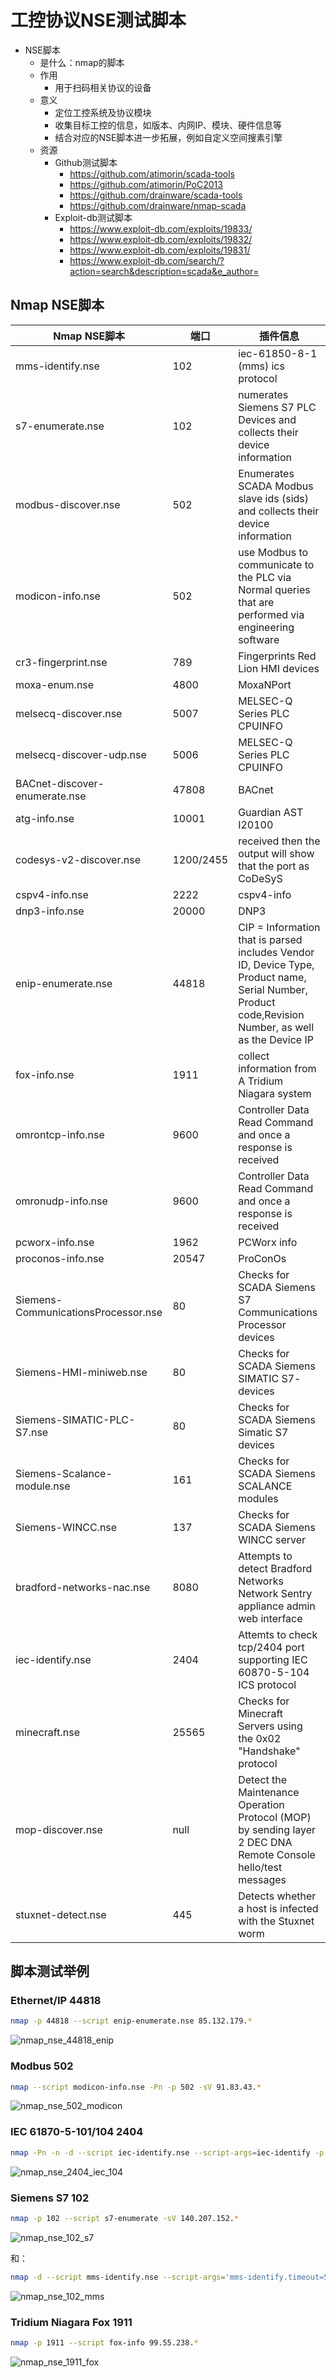 # 工控协议NSE测试脚本

* NSE脚本
  * 是什么：nmap的脚本
  * 作用
    * 用于扫码相关协议的设备
  * 意义
    * 定位工控系统及协议模块
    * 收集目标工控的信息，如版本、内网IP、模块、硬件信息等
    * 结合对应的NSE脚本进一步拓展，例如自定义空间搜素引擎
  * 资源
    * Github测试脚本
      * https://github.com/atimorin/scada-tools
      * https://github.com/atimorin/PoC2013
      * https://github.com/drainware/scada-tools
      * https://github.com/drainware/nmap-scada
    * Exploit-db测试脚本
      * https://www.exploit-db.com/exploits/19833/
      * https://www.exploit-db.com/exploits/19832/
      * https://www.exploit-db.com/exploits/19831/
      * https://www.exploit-db.com/search/?action=search&description=scada&e_author=

## Nmap NSE脚本

| Nmap NSE脚本 | 端口 | 插件信息 |
| ----------- | ---- | ------ |
| mms-identify.nse | 102 | iec-61850-8-1 (mms) ics protocol |
| s7-enumerate.nse | 102 | numerates Siemens S7 PLC Devices and collects their device information |
| modbus-discover.nse | 502 | Enumerates SCADA Modbus slave ids (sids) and collects their device information |
| modicon-info.nse | 502 | use Modbus to communicate to the PLC via Normal queries that are performed via engineering software |
| cr3-fingerprint.nse | 789 | Fingerprints Red Lion HMI devices |
| moxa-enum.nse | 4800 | MoxaNPort |
| melsecq-discover.nse | 5007 | MELSEC-Q Series PLC CPUINFO |
| melsecq-discover-udp.nse | 5006 | MELSEC-Q Series PLC CPUINFO |
| BACnet-discover-enumerate.nse | 47808 | BACnet |
| atg-info.nse | 10001 | Guardian AST I20100 |
| codesys-v2-discover.nse | 1200/2455 | received then the output will show that the port as CoDeSyS |
| cspv4-info.nse | 2222 | cspv4-info |
| dnp3-info.nse | 20000 | DNP3 |
| enip-enumerate.nse | 44818 | CIP = Information that is parsed includes Vendor ID, Device Type, Product name, Serial Number, Product code,Revision Number, as well as the Device IP |
| fox-info.nse | 1911 | collect information from A Tridium Niagara system |
| omrontcp-info.nse | 9600 | Controller Data Read Command and once a response is received |
| omronudp-info.nse | 9600 | Controller Data Read Command and once a response is received |
| pcworx-info.nse | 1962 | PCWorx info |
| proconos-info.nse | 20547 | ProConOs |
| Siemens-CommunicationsProcessor.nse | 80 | Checks for SCADA Siemens S7 Communications Processor devices |
| Siemens-HMI-miniweb.nse | 80 | Checks for SCADA Siemens SIMATIC S7- devices |
| Siemens-SIMATIC-PLC-S7.nse | 80 | Checks for SCADA Siemens Simatic S7 devices |
| Siemens-Scalance-module.nse | 161 | Checks for SCADA Siemens SCALANCE modules |
| Siemens-WINCC.nse | 137 | Checks for SCADA Siemens WINCC server |
| bradford-networks-nac.nse | 8080 | Attempts to detect Bradford Networks Network Sentry appliance admin web interface |
| iec-identify.nse | 2404 | Attemts to check tcp/2404 port supporting IEC 60870-5-104 ICS protocol |
| minecraft.nse | 25565 | Checks for Minecraft Servers using the 0x02 "Handshake" protocol |
| mop-discover.nse | null | Detect the Maintenance Operation Protocol (MOP) by sending layer 2 DEC DNA Remote Console hello/test messages |
| stuxnet-detect.nse | 445 | Detects whether a host is infected with the Stuxnet worm |

## 脚本测试举例

### Ethernet/IP 44818

```bash
nmap -p 44818 --script enip-enumerate.nse 85.132.179.*
```

![nmap_nse_44818_enip](../assets/img/nmap_nse_44818_enip.png)

### Modbus 502

```bash
nmap --script modicon-info.nse -Pn -p 502 -sV 91.83.43.*
```

![nmap_nse_502_modicon](../assets/img/nmap_nse_502_modicon.png)

### IEC 61870-5-101/104 2404

```bash
nmap -Pn -n -d --script iec-identify.nse --script-args=iec-identify -p 2404 80.34.253.*
```

![nmap_nse_2404_iec_104](../assets/img/nmap_nse_2404_iec_104.png)

### Siemens S7 102

```bash
nmap -p 102 --script s7-enumerate -sV 140.207.152.*
```

![nmap_nse_102_s7](../assets/img/nmap_nse_102_s7.png)

和：

```bash
nmap -d --script mms-identify.nse --script-args='mms-identify.timeout=500' -p 102 IP
```

![nmap_nse_102_mms](../assets/img/nmap_nse_102_mms.png)

### Tridium Niagara Fox 1911

```bash
nmap -p 1911 --script fox-info 99.55.238.*
```

![nmap_nse_1911_fox](../assets/img/nmap_nse_1911_fox.png)
